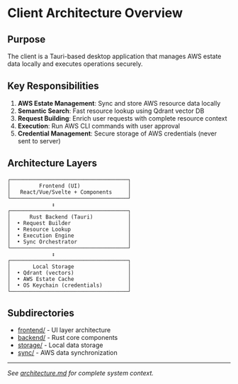 # Client Architecture Overview

## Purpose
The client is a Tauri-based desktop application that manages AWS estate data locally and executes operations securely.

## Key Responsibilities
1. **AWS Estate Management**: Sync and store AWS resource data locally
2. **Semantic Search**: Fast resource lookup using Qdrant vector DB
3. **Request Building**: Enrich user requests with complete resource context
4. **Execution**: Run AWS CLI commands with user approval
5. **Credential Management**: Secure storage of AWS credentials (never sent to server)

## Architecture Layers

```
┌─────────────────────────────────────┐
│         Frontend (UI)               │
│   React/Vue/Svelte + Components     │
└─────────────────────────────────────┘
              ↕
┌─────────────────────────────────────┐
│      Rust Backend (Tauri)           │
│  • Request Builder                  │
│  • Resource Lookup                  │
│  • Execution Engine                 │
│  • Sync Orchestrator                │
└─────────────────────────────────────┘
              ↕
┌─────────────────────────────────────┐
│       Local Storage                 │
│  • Qdrant (vectors)                 │
│  • AWS Estate Cache                 │
│  • OS Keychain (credentials)        │
└─────────────────────────────────────┘
```

## Subdirectories
- [frontend/](frontend/) - UI layer architecture
- [backend/](backend/) - Rust core components
- [storage/](storage/) - Local data storage
- [sync/](sync/) - AWS data synchronization

---
*See [architecture.md](../../architecture.md) for complete system context.*